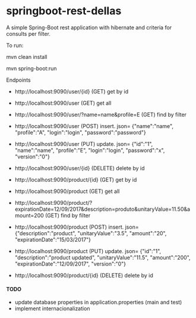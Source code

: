 # springboot-rest-dellas

A simple Spring-Boot rest application with hibernate and criteria for consults per filter.

To run: 

mvn clean install

mvn spring-boot:run

Endpoints

* http://localhost:9090/user/{id} (GET) get by id
* http://localhost:9090/user (GET) get all
* http://localhost:9090/user/?name=name&profile=E (GET) find by filter
* http://localhost:9090/user (POST) insert. json= {"name":"name", "profile":"A", "login":"login", "password":"password"}
* http://localhost:9090/user (PUT) update. json= {"id":"1", "name":"name", "profile":"E", "login":"login", "password":"x", "version":"0"}
* http://localhost:9090/user/{id} (DELETE) delete by id

* http://localhost:9090/product/{id} (GET) get by id
* http://localhost:9090/product (GET) get all
* http://localhost:9090/product/?expirationDate=12/09/2017&description=produto&unitaryValue=11.50&amount=200 (GET) find by filter
* http://localhost:9090/product (POST) insert. json=  {"description":"product", "unitaryValue":"3.5", "amount":"20", "expirationDate":"15/03/2017"}
* http://localhost:9090/product (PUT) update. json= {"id":"1", "description":"product updated", "unitaryValue":"11.5", "amount":"200", "expirationDate":"12/09/2017", "version":"0"}
* http://localhost:9090/product/{id} (DELETE) delete by id


#### TODO
* update database properties in application.properties (main and test)
* implement internacionalization
